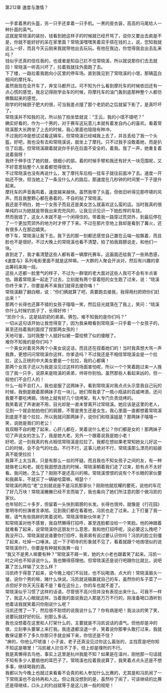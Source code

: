第212章 速度与激情？
<br />一手拿着黑的头盔，另一只手还拿着一只手机。一黑的皮衣装，高高的马尾给人一种扑面的英气。<br />这就是常晓溪的装扮，钱看到她这样子的时候就已经开骂了，说你又要出去疯是不是，你就不能好好的呆在家里面？常晓溪嘿嘿笑着双手搭在钱的上，说，您知我就这么一好，而且今天云刚来我就带他出去玩玩。有他在我边，你觉得我会出去乱来吗？<br />钱似乎还真的信任我的，也或者是知自己拦不住常晓溪，所以就说那你们去去就回！常晓溪一听高兴坏了，拉着我就往外面跑了去。<br />下了楼，一路拉着我跑向小区里的停车场。直到我见到了常晓溪的小氓，那辆蓝白相间的摩托车。<br />虽然我现在会开车了，奔宝马都开过。可不知为什么看到摩托车的时候依旧还有一点心慌的感觉，我总记得刚学会车的时候，将摩托车的油门轰到底那种整个人都仿佛飘起来的感觉。<br />刚学的时候胆子肥大的很，可当我差点撞了那个老奶奶之后就留下影了，是真吓坏了。<br />常晓溪并不知我的况，所以拍了拍坐垫就说：“王云，我的小氓不错吧？”<br />确实好看的，作为一个男的，对于赛车这玩意儿本就有着发自内心的喜欢。看着常晓溪那大长跨坐了上去的时候，我心里面也隐隐有种冲。<br />不过我的冲是想试试看这辆车，但常晓溪已经喊我上去了，并且丢给了我一个头盔。好吧，我也没有去和常晓溪说，就坐上了摩托。只不过我手没敢着她，而是扒住了后面。但常晓溪跟着就说你手扒在后面不安全的，着我。我了一声，她重复着说着我呀！<br />我终于伸手住了她的肢，很细小的部。着的时候手臂和我还有好大一块范围呢，又不好意思贴整个人坐着都觉得很生。<br />不过常晓溪也没有再说什么，发了摩托车后档一挂车子就往前面冲了去。速度一开始还不快，但当她上了一条没什么人的路后，那速度在几秒钟的时间里一下子提升起来。<br />摩托车的声音轰鸣着，速度越来越快。虽然我带了头盔，但依旧听得见那呼啸的风声。而且我整颗心都在悬着的，不自的贴了常晓溪。<br />我还是不明白，她一个女孩子而且还是美女怎么就喜欢这么蛮的运。当时我真的很单纯的以为她就是带我出来兜兜风的，让我见识见识一下她彪悍的车技。<br />然而我错了，这女人本就不是一个闲得住的。带着我一路穿过荒郊外，到最后停在了一个更加荒郊外的地方时才停了下来。不过在那片空地上我却是看到了篝火，还有很多人在那边嬉笑。<br />停下车，常晓溪让我下去。我下去的那一刻都还感觉自己置在云端一般飘着，而且脸也不是很好。不过大晚上的常晓溪也看不清楚，拍了拍我肩膀说走，和他们一块。<br />直到走了，我才看清楚这些人都有着一辆摩托赛车。这画面还给我了一些熟悉感，《速度与》系列电影里面不就是这样嘛。一大群的人聚会开派对，然后有兴趣的拿出筹码来飚一段。<br />这些人还都一脸里气的样子，不过为一群氓的老大面对这些人我可不会有半点害怕。跟着常晓溪一起走了过去，立刻就有两个穿着短的女生跑了过来，说：“晓溪你终于来了，你要是再不来我们就得去接你咯！”<br />常晓溪翻了翻白眼，说：“你们俩就算了吧，真要跑去接我，我得用扫把把你们赶出来！”<br />那两个长得也还算不错的女孩子嘻嘻一笑，然后目光就落在了我上，笑问：“晓溪你什么时候钓凯子了，长得好帅！”<br />“凯你个头，这是姑奶奶的弟弟。俩包，难不知我的是你们吗？”<br />一切从这句话开始让我觉得变了，因为我亲眼看到常晓溪一只手着一个女孩子的，甚至还挡着我的面捏了捏那两女孩的！<br />天地可鉴，当时我整个人就好似被一雷给劈了似的傻眼了。<br />难你不知我的是你们吗？<br />一个美女对着另外两个小美女说这话，而且还在捏着她们的！当时我真想大骂一声我靠，更想问问常晓溪你这样，你爹造吗？不过我还是不相信常晓溪会是一个拉拉，这么正统的中大美女要是一个拉拉，我的心都痛！<br />那两个女孩子还以为我是没见过这样的场面害怕呢，所以一个个笑着跑过来一人挽住了我一只手，说原来是晓溪的弟弟，帅哥你别怕。虽然那些人看起来凶的，但一般他们不会打人的！<br />什么一般不会打人，我也是服了这两妹子。看到常晓溪对我点点头示意我自己玩的时候，我倒是跟着那俩妹子在一块儿。她们帮我拿了一瓶小瓶装的百威啤酒，还问我要不要吃烤翅。场地上就有好几个烧烤架，有人专门负责烧烤的。<br />我笑着说了声谢谢不用，目光却是一直未曾离开过常晓溪。她应该是这里的老人，见到一个就会拍拍他们的肩膀，不管是男生还是女生。我心里面一直都想着常晓溪到底是不是个拉拉，所以我就问那两妹子，说你们和晓溪姐是？那两妹子嘻嘻一笑，说她是我们的老公！<br />我双眼不自的瞪了起来，心肝儿都在，笑着说什么老公？你们都是女的！那两妹子切了声说女的怎么了，我是她大老。另外一个跟着说我是她小老！<br />好吧，这一刻我真的有点相信常晓溪是拉拉了。我都在想如果老常知她女儿好这一口的时候，会不会气的吐血。不行不行，这事儿绝对不行，常晓溪那么漂亮的姑娘真不能使拉拉！<br />我算不上太当真，只是有那么一丝的怀疑。而且我也不知女孩子之间的友，有一种就做老公和老。就在我遐想连连的时候，常晓溪朝着我们走了过来，脸有点不太好看。我问她，怎么了？刚刚不是还高兴的嘛。常晓溪恨恨的说有个不长眼的家伙要和我飙车，不就买了一辆破哈雷嘛，嘚瑟个！<br />常晓溪的两位“老”立刻就说是不是冯凯那家伙？刚刚他就炫耀的要死，说他的车花了好几万块！常晓溪撇撇已经不言而喻了，我也看向了她们所注意的那个做冯凯的家伙。<br />也年轻的二十多岁，但留着一头快到肩膀的长发。长得也很帅，就像是《行花园》里明寺的扮演者言承旭。见到我们都在看着他，冯凯也走了过来。上下打量了我一眼，语气有些挑衅的笑着说哟，常晓溪带新伙伴来了？<br />知常晓溪对他不感冒，我自然懒得打招呼，甚至连脸都没给一个笑脸。他的神跟着就难看了起来，说常晓溪你这朋友什么意思，我和他打招呼呢，没必要这么拽吧？<br />我没开口，常晓溪就说谁要你打招呼，我弟弟有说过要认识你吗？冯凯的脸立刻僵了起来，吐掉一口唾沫。这一下子明寺的形象就不见了，看着就跟个地痞氓似的说常晓溪你行，你要是有种就和我赛一段！<br />“我又不是男人嘛要有种？”常晓溪不屑一笑，她的大小老也跟着笑了起来。冯凯一时之间也不知该说什么，我也懒得搭理他。但常晓溪还是说行吧跟你比就比，说吧赢了怎么样输了又怎么样？<br />冯凯终于得意了起来，说今晚上咱们不玩钱，也不玩喝酒，点大的！常晓溪眉头一皱，说你个男的嘛，赌什么快说。冯凯就说输赢就自己的车，虽然你的车子菜了一点但好歹你天天压着不是？看在这份上，你的车也就不差了。<br />常晓溪似乎习惯了这样的话语，尽管很不高兴但并没有表现出来什么。可我不一样了，我这人心眼就这样。当着我的面说我边人那是万万不行的，刚准备喝口酒听到他着话我就笑着问你刚说什么呢？<br />冯凯还愣了一下，然后很不耐烦的说我说什么了？你有病是吧！我淡淡的笑了笑，说要玩就好好的玩，别那么多话。<br />我也没想着在这里和人打架什么的，主要就是不冯凯说话的语气。但他却是冲的很，立刻拳头要窜上来打我。我连退都没退一步，笑着说你那拳头敢打过来，我就敢保证要不了多久你那只手就会掉下来，你信还是不信？<br />“痹的，你他么吓唬谁！小子诶，老子还真没见过你这么嚣张的，主找茬是吧你知不知这是哪里！”冯凯被人拦住不了手，但上却是理所的不行。<br />我是真懒得去鸟他，事实上这里是杭州我能不知？如果是在温州，刚他那一句话就不知有多少人要扇他的耳巴子了。常晓溪也拉着我说算了，我笑着点点头还是不想多事，继续喝我的酒。<br />我都以为今晚上也就过来看看不会真的和人参加什么比赛的，尤其是和冯凯闹了一下常晓溪也不会持再和人比。但让我没想到的是，虽然吵了闹了，可该继续的比赛还是得继续，口头上的约战就等于是这儿铁一般的规矩！